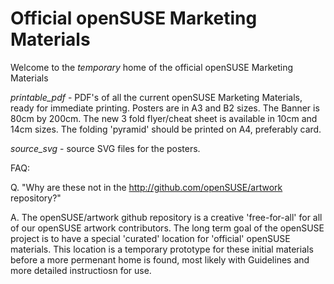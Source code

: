 Official openSUSE Marketing Materials
=====================================

Welcome to the _temporary_ home of the official openSUSE Marketing Materials

*printable_pdf* - PDF's of all the current openSUSE Marketing Materials, ready for immediate printing. Posters are in A3 and B2 sizes. The Banner is 80cm by 200cm. The new 3 fold flyer/cheat sheet is available in 10cm and 14cm sizes. The folding 'pyramid' should be printed on A4, preferably card.

*source_svg* - source SVG files for the posters.

FAQ:

Q. "Why are these not in the http://github.com/openSUSE/artwork repository?"

A. The openSUSE/artwork github repository is a creative 'free-for-all' for all of our openSUSE artwork contributors. The long term goal of the openSUSE project is to have a special 'curated' location for 'official' openSUSE materials. This location is a temporary prototype for these initial materials before a more permenant home is found, most likely with Guidelines and more detailed instructiosn for use.
